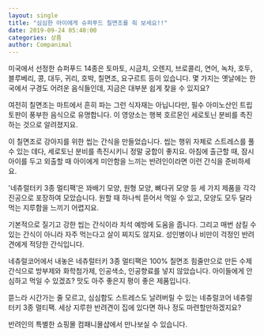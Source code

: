 ```yaml
---
layout: single
title: "심심한 아이에게 슈퍼푸드 칠면조를 줘 보세요!!"
date: 2019-09-24 05:40:00
categories: 상품
author: Companimal
---
```


미국에서 선정한 슈퍼푸드 14종은 토마토, 시금치, 오렌지, 브로콜리, 연어, 녹차, 호두, 블루베리, 콩, 대두, 귀리, 호박, 칠면조, 요구르트 등이 있습니다. 몇 가지는 옛날에는 한국에서 구경도 어려운 음식들인데, 지금은 대부분 쉽게 찾을 수 있지요?

여전히 칠면조는 마트에서 흔히 파는 그런 식자재는 아닙니다만, 필수 아미노산인 트립토판이 풍부한 음식으로 유명합니다. 이 영양소는 행복 호르몬인 세로토닌 분비를 촉진하는 것으로 알려졌지요.

이 칠면조로 강아지를 위한 씹는 간식을 만들었습니다. 씹는 행위 자체로 스트레스를 풀 수 있는 데다, 세로토닌 분비를 촉진시키니 정말 궁합이 좋지요. 아침에 출근할 때, 잠시 아이를 두고 외출할 때 아이에게 미안함을 느끼는 반려인이라면 이런 간식을 준비하세요.

'네츄럴터키 3종 멀티팩’은 꽈배기 모양, 원형 모양, 뼈다귀 모양 등 세 가지 제품을 각각 진공으로 포장하여 모았습니다. 원할 때 하나씩 뜯어서 먹일 수 있고, 모양도 모두 달라 먹는 지루함을 느끼기 어렵지요.

기본적으로 질기고 강한 씹는 간식이라 치석 예방에 도움을 줍니다. 그리고 매번 삼킬 수 있는 간식이 아니라 자주 먹는다고 살이 찌지도 않지요. 성인병이나 비만이 걱정인 반려견에게 적당한 간식입니다.

네츄럴코어에서 내놓은 네츄럴터키 3종 멀티팩은 100% 칠면조 힘줄만으로 만든 수제간식으로 방부제와 화학첨가제, 인공색소, 인공향료를 넣지 않았습니다. 아이들에게 안심하고 먹일 수 있겠죠? 맛도 아주 좋은지 평이 좋은 제품입니다.

뜯느라 시간가는 줄 모르고, 심심함도 스트레스도 날려버릴 수 있는 네츄럴코어 네츄럴터키 3종 멀티팩. 세상 지루한 반려견이 집에 있다면 하나 정도 마련할만하겠지요?

반려인의 특별한 쇼핑몰 컴패니몰샵에서 만나보실 수 있습니다.

